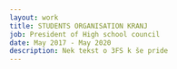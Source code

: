 ```yaml
---
layout: work
title: STUDENTS ORGANISATION KRANJ
job: President of High school council
date: May 2017 - May 2020
description: Nek tekst o 3FS k še pride
---
```

